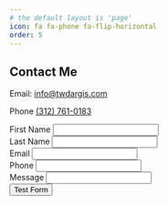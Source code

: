 ```yaml
---
# the default layout is 'page'
icon: fa fa-phone fa-flip-horizontal
order: 5
---
```


## Contact Me

Email: <a href="mailto:info@twdargis.com">info@twdargis.com</a><br>

Phone <a href="tel:1317610183">(312) 761-0183</a><br>

<div class="cot-form">
<form action="https://fabform.io/f/hUNKB6i" method="post">
  <label for="firstName">First Name</label>
  <input name="firstName" type="text" required><br>
  <label for="lastName">Last Name</label>
  <input name="lastName" type="text" required><br>
  <label for="email">Email</label>
  <input name="email" type="email" required><br>
  <label for="phone">Phone</label>
  <input name="phone" type="phone" ><br>
  <label for="message">Message</label>
  <input name="message" type="texarea"> <br>
  <button class="button is-link" type="submit">Test Form</button>
</form>
</div>
